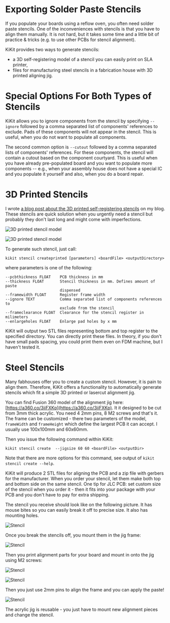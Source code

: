 # Exporting Solder Paste Stencils

If you populate your boards using a reflow oven, you often need solder paste
stencils. One of the inconveniences with stencils is that  you have to align
them manually. It is not hard, but it takes some time and a little bit of
practice & tricks (e.g. to use other PCBs for stencil alignment).

KiKit provides two ways to generate stencils:
- a 3D self-registering model of a stencil you can easily print on SLA printer,
- files for manufacturing steel stencils in a fabrication house with 3D printed
  aligning jig.

# Special Options For Both Types of Stencils

KiKit allows you to ignore components from the stencil by specifying `--ignore`
followed by a comma separated list of components' references to exclude. Pads of
these components will not appear in the stencil. This is useful, when you do not
want to populate all components.

The second common option is `--cutout` followed by a comma separated lists of
components' references. For these components, the stencil will contain a cutout
based on the component courtyard. This is useful when you have already
pre-populated board and you want to populate more components -- e.g., when your
assembly house does not have a special IC and you populate it yourself and also,
when you do a board repair.

# 3D Printed Stencils

I wrote [a blog post about the 3D printed self-registering
stencils](https://blog.honzamrazek.cz/2020/01/printing-solder-paste-stencils-on-an-sla-printer/)
on my blog. These stencils are quick solution when you urgently need a stencil
but probably they don't last long and might come with imperfections.

![3D printed stencil model](resources/3dstencil1.png)

![3D printed stencil model](resources/3dstencil2.jpg)

To generate such stencil, just call:
```
kikit stencil createprinted [parameters] <boardFile> <outputDirectory>
```
where parameters is one of the following:
```
--pcbthickness FLOAT    PCB thickness in mm
--thickness FLOAT       Stencil thickness in mm. Defines amount of paste
                        dispensed
--framewidth FLOAT      Register frame width
--ignore TEXT           Comma separated list of components references to
                        exclude from the stencil
--frameclearance FLOAT  Clearance for the stencil register in milimeters
--enlargeholes FLOAT    Enlarge pad holes by x mm
```

KiKit will output two STL files representing bottom and top register to the
specified directory. You can directly print these files. In theory, if you don't
have small pads spacing, you could print them even on FDM machine, but I haven't
tested it.

# Steel Stencils

Many fabhouses offer you to create a custom stencil. However, it is pain to
align them. Therefore, KiKit offers a functionality to automatically generate
stencils which fit a simple 3D printed or lasercut alignment jig.

You can find Fusion 360 model of the alignment jig here:
[https://a360.co/3iiFXKp](https://a360.co/3iiFXKp). It it designed to be cut
from 3mm thick acrylic. You need 4 2mm pins, 8 M2 screws and that's it. The
frame can be customized - there two parameters of the model, `frameWidth` and
`frameHeight` which define the largest PCB it can accept. I usually use
100x100mm and 60x60mm.

Then you issue the following command within KiKit:
```
kikit stencil create  --jigsize 60 60 <boardFile> <outputDir>
```
Note that there are more options for this command, see output of `kikit stencil
create --help`.

KiKit will produce 2 STL files for aligning the PCB and a zip file with gerbers
for the manufacturer. When you order your stencil, let them make both top and
bottom side on the same stencil. One tip for JLC PCB: set custom size of the
stencil when you order it - then it fits into your package with your PCB and you
don't have to pay for extra shipping.

The stencil you receive should look like on the following picture. It has mouse
bites so you can easily break it off to precise size. It also has mounting
holes.

![Stencil](resources/stencil1.jpg)

Once you break the stencils off, you mount them in the jig frame:

![Stencil](resources/stencil2.jpg)

Then you print alignment parts for your board and mount in onto the jig using M2
screws:

![Stencil](resources/stencil3.jpg)

![Stencil](resources/stencil4.jpg)

Then you just use 2mm pins to align the frame and you can apply the paste!

![Stencil](resources/stencil5.jpg)

The acrylic jig is reusable - you just have to mount new alignment pieces and
change the stencil.
